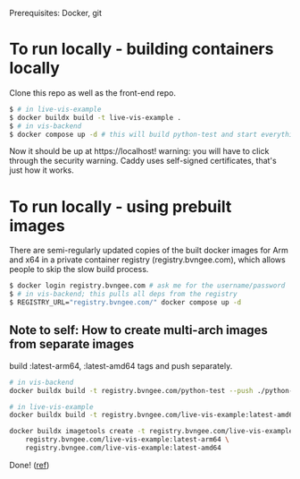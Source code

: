 Prerequisites: Docker, git

# To run locally - building containers locally

Clone this repo as well as the front-end repo.

```sh
$ # in live-vis-example
$ docker buildx build -t live-vis-example .
$ # in vis-backend
$ docker compose up -d # this will build python-test and start everything
```

Now it should be up at https://localhost!
warning: you will have to click through the security warning. Caddy uses self-signed certificates, that's just how it works.

# To run locally - using prebuilt images

There are semi-regularly updated copies of the built docker images for Arm and
x64 in a private container registry (registry.bvngee.com), which allows people
to skip the slow build process.

```sh
$ docker login registry.bvngee.com # ask me for the username/password
$ # in vis-backend; this pulls all deps from the registry
$ REGISTRY_URL="registry.bvngee.com/" docker compose up -d
```

## Note to self: How to create multi-arch images from separate images

build :latest-arm64, :latest-amd64 tags and push separately.

```sh
# in vis-backend
docker buildx build -t registry.bvngee.com/python-test --push ./python-test
```

```sh
# in live-vis-example
docker buildx build -t registry.bvngee.com/live-vis-example:latest-amd64 --push .
```

```sh
docker buildx imagetools create -t registry.bvngee.com/live-vis-example:latest \
    registry.bvngee.com/live-vis-example:latest-arm64 \
    registry.bvngee.com/live-vis-example:latest-amd64
```

Done! ([ref](https://andrewlock.net/combining-multiple-docker-images-into-a-multi-arch-image/))
